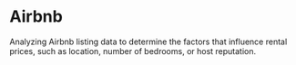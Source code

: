 # Airbnb
Analyzing Airbnb listing data to determine the factors that influence rental prices, such as location, number of bedrooms, or host reputation.

